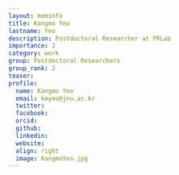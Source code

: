 ```yaml
---
layout: meminfo
title: Kangmo Yeo
lastname: Yeo
description: Postdoctoral Researcher at PRLab
importance: 2
category: work
group: Postdoctoral Researchers
group_rank: 2
teaser: 
profile:
  name: Kangmo Yeo
  email: kmyeo@jnu.ac.kr
  twitter: 
  facebook:
  orcid: 
  github: 
  linkedin:
  website: 
  align: right
  image: KangmoYeo.jpg
---
```




<!--stackedit_data:
eyJoaXN0b3J5IjpbLTE5ODQzNzU4NzhdfQ==
-->
